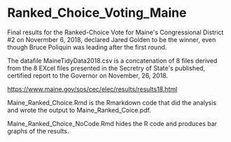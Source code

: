 # Ranked_Choice_Voting_Maine

Final results for the Ranked-Choice Vote for Maine's Congressional District #2
on Novermber 6, 2018, declared Jared Golden to be the winner, even
though Bruce Poliquin was leading after the first round.

The datafile MaineTidyData2018.csv is a concatenation of 8 files derived from the 8 EXcel files
presented in the Secretry of State's published, certified report to the Governor on November, 26, 2018.

https://www.maine.gov/sos/cec/elec/results/results18.html

Maine_Ranked_Choice.Rmd is the Rmarkdown code that did the analysis and wrote
the output to Maine_Ranked_Coice.pdf.

Maine_Ranked_Choice_NoCode.Rmd hides the R code and produces bar graphs of the results.
